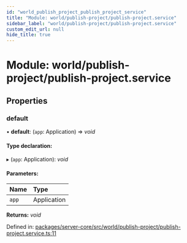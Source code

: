 ```yaml
---
id: "world_publish_project_publish_project_service"
title: "Module: world/publish-project/publish-project.service"
sidebar_label: "world/publish-project/publish-project.service"
custom_edit_url: null
hide_title: true
---
```


# Module: world/publish-project/publish-project.service

## Properties

### default

• **default**: (`app`: Application) => *void*

#### Type declaration:

▸ (`app`: Application): *void*

#### Parameters:

Name | Type |
:------ | :------ |
`app` | Application |

**Returns:** *void*

Defined in: [packages/server-core/src/world/publish-project/publish-project.service.ts:11](https://github.com/xr3ngine/xr3ngine/blob/716a06460/packages/server-core/src/world/publish-project/publish-project.service.ts#L11)
